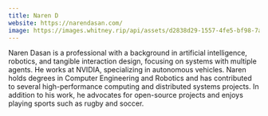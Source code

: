 ```yaml
---
title: Naren D 
website: https://narendasan.com/
image: https://images.whitney.rip/api/assets/d2838d29-1557-4fe5-bf98-7a1e61a72b6c/thumbnail?size=preview&key=UpBDSJgdxU206_M3zOPKVBJ-TpcrbFAYr9qK1pA4mXOXIpELdflbMLwuPNwIioypJUg&c=lr8ht0jJbHGGuL5TlTGAPrnhP5E%3D
---
```


Naren Dasan is a professional with a background in artificial intelligence, robotics, and tangible interaction design, focusing on systems with multiple agents. He works at NVIDIA, specializing in autonomous vehicles. Naren holds degrees in Computer Engineering and Robotics and has contributed to several high-performance computing and distributed systems projects. In addition to his work, he advocates for open-source projects and enjoys playing sports such as rugby and soccer.

